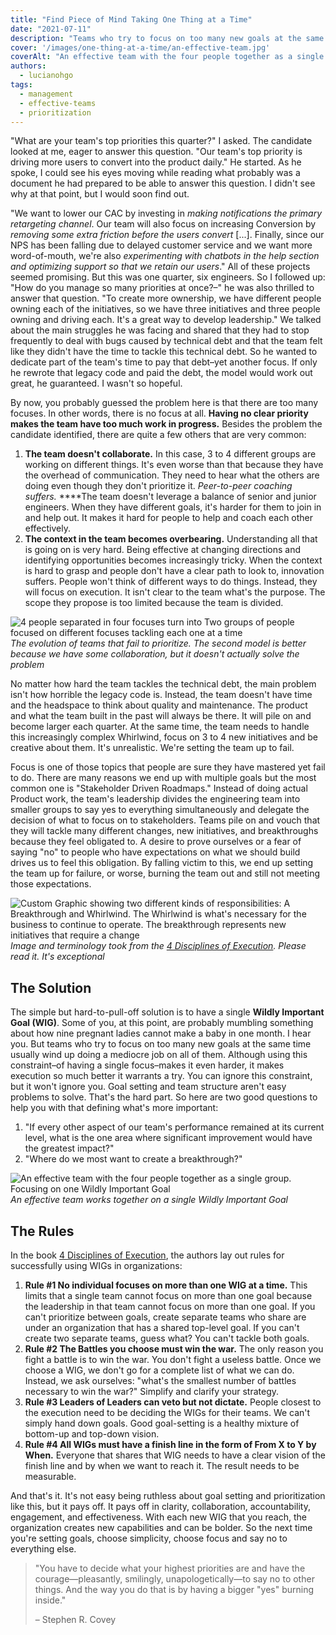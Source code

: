 ```yaml
---
title: "Find Piece of Mind Taking One Thing at a Time"
date: "2021-07-11"
description: "Teams who try to focus on too many new goals at the same time usually wind up doing a mediocre job on all of them. You can ignore this constraint, but it won't ignore you."
cover: '/images/one-thing-at-a-time/an-effective-team.jpg'
coverAlt: "An effective team with the four people together as a single group. Focusing on one Wildly Important Goal"
authors:
  - lucianohgo
tags:
  - management
  - effective-teams
  - prioritization
---
```


"What are your team's top priorities this quarter?" I asked. The candidate looked at me, eager to answer this question. "Our team's top priority is driving more users to convert into the product daily." He started. As he spoke, I could see his eyes moving while reading what probably was a document he had prepared to be able to answer this question. I didn't see why at that point, but I would soon find out.

"We want to lower our CAC by investing in *making notifications the primary retargeting channel*. Our team will also focus on increasing Conversion by *removing some extra friction before the users convert* [...]. Finally, since our NPS has been falling due to delayed customer service and we want more word-of-mouth, we're also *experimenting with chatbots in the help section and optimizing support so that we retain our users*." All of these projects seemed promising. But this was one quarter, six engineers.  So I followed up: "How do you manage so many priorities at once?–" he was also thrilled to answer that question. "To create more ownership, we have different people owning each of the initiatives, so we have three initiatives and three people owning and driving each. It's a great way to develop leadership." We talked about the main struggles he was facing and shared that they had to stop frequently to deal with bugs caused by technical debt and that the team felt like they didn't have the time to tackle this technical debt. So he wanted to dedicate part of the team's time to pay that debt–yet another focus. If only he rewrote that legacy code and paid the debt, the model would work out great, he guaranteed. I wasn't so hopeful.

By now, you probably guessed the problem here is that there are too many focuses. In other words, there is no focus at all. **Having no clear priority makes the team have too much work in progress.** Besides the problem the candidate identified, there are quite a few others that are very common:

1. **The team doesn't collaborate.** In this case, 3 to 4 different groups are working on different things. It's even worse than that because they have the overhead of communication. They need to hear what the others are doing even though they don't prioritize it. *Peer-to-peer coaching suffers.* ****The team doesn't leverage a balance of senior and junior engineers. When they have different goals, it's harder for them to join in and help out. It makes it hard for people to help and coach each other effectively.
2. **The context in the team becomes overbearing.** Understanding all that is going on is very hard. Being effective at changing directions and identifying opportunities becomes increasingly tricky. When the context is hard to grasp and people don't have a clear path to look to, innovation suffers. People won't think of different ways to do things. Instead, they will focus on execution. It isn't clear to the team what's the purpose. The scope they propose is too limited because the team is divided.

![4 people separated in four focuses turn into Two groups of people focused on different focuses tackling each one at a time](/images/one-thing-at-a-time/team-evolution-still-wrong-though.png)
*The evolution of teams that fail to prioritize. The second model is better because we have some collaboration, but it doesn't actually solve the problem*

No matter how hard the team tackles the technical debt, the main problem isn't how horrible the legacy code is. Instead, the team doesn't have time and the headspace to think about quality and maintenance. The product and what the team built in the past will always be there. It will pile on and become larger each quarter. At the same time, the team needs to handle this increasingly complex Whirlwind, focus on 3 to 4 new initiatives and be creative about them. It's unrealistic. We're setting the team up to fail.

Focus is one of those topics that people are sure they have mastered yet fail to do. There are many reasons we end up with multiple goals but the most common one is "Stakeholder Driven Roadmaps." Instead of doing actual Product work, the team's leadership divides the engineering team into smaller groups to say yes to everything simultaneously and delegate the decision of what to focus on to stakeholders.  Teams pile on and vouch that they will tackle many different changes, new initiatives, and breakthroughs because they feel obligated to. A desire to prove ourselves or a fear of saying "no" to people who have expectations on what we should build drives us to feel this obligation. By falling victim to this, we end up setting the team up for failure, or worse, burning the team out and still not meeting those expectations.

![Custom Graphic showing two different kinds of responsibilities: A Breakthrough and Whirlwind. The Whirlwind is what's necessary for the business to continue to operate. The breakthrough represents new initiatives that require a change](/images/one-thing-at-a-time/breakthrough-vs-the-whirlwind.jpg)
*Image and terminology took from the [4 Disciplines of Execution](https://www.goodreads.com/book/show/13260184-the-4-disciplines-of-execution). Please read it. It's exceptional*

## The Solution

The simple but hard-to-pull-off solution is to have a single **Wildly Important Goal (WIG)**. Some of you, at this point, are probably mumbling something about how nine pregnant ladies cannot make a baby in one month. I hear you. But teams who try to focus on too many new goals at the same time usually wind up doing a mediocre job on all of them. Although using this constraint–of having a single focus–makes it even harder, it makes execution so much better it warrants a try. You can ignore this constraint, but it won't ignore you. Goal setting and team structure aren't easy problems to solve. That's the hard part. So here are two good questions to help you with that defining what's more important:

1. "If every other aspect of our team's performance remained at its current level, what is the one area where significant improvement would have the greatest impact?"
2. "Where do we most want to create a breakthrough?"

![An effective team with the four people together as a single group. Focusing on one Wildly Important Goal](/images/one-thing-at-a-time/an-effective-team.jpg)
*An effective team works together on a single Wildly Important Goal*

## The Rules

In the book  [4 Disciplines of Execution](https://www.goodreads.com/book/show/13260184-the-4-disciplines-of-execution), the authors lay out rules for successfully using WIGs in organizations:

1. **Rule #1 No individual focuses on more than one WIG at a time.** This limits that a single team cannot focus on more than one goal because the leadership in that team cannot focus on more than one goal. If you can't prioritize between goals, create separate teams who share are under an organization that has a shared top-level goal. If you can't create two separate teams, guess what? You can't tackle both goals.
2. **Rule #2 The Battles you choose must win the war.** The only reason you fight a battle is to win the war. You don't fight a useless battle. Once we choose a WIG, we don't go for a complete list of what we can do. Instead, we ask ourselves: "what's the smallest number of battles necessary to win the war?" Simplify and clarify your strategy.
3. **Rule #3 Leaders of Leaders can veto but not dictate.** People closest to the execution need to be deciding the WIGs for their teams. We can't simply hand down goals. Good goal-setting is a healthy mixture of bottom-up and top-down vision.
4. **Rule #4 All WIGs must have a finish line in the form of From X to Y by When.** Everyone that shares that WIG needs to have a clear vision of the finish line and by when we want to reach it. The result needs to be measurable.

And that's it. It's not easy being ruthless about goal setting and prioritization like this, but it pays off. It pays off in clarity, collaboration, accountability, engagement, and effectiveness. With each new WIG that you reach, the organization creates new capabilities and can be bolder. So the next time you're setting goals, choose simplicity, choose focus and say no to everything else.

> "You have to decide what your highest priorities are and have the courage—pleasantly, smilingly, unapologetically—to say no to other things. And the way you do that is by having a bigger "yes" burning inside."
>
> – Stephen R. Covey
